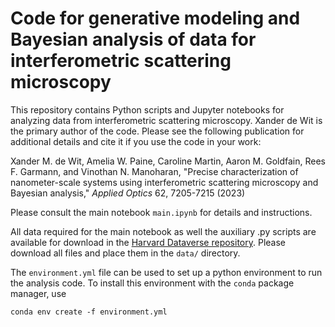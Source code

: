 # Code for generative modeling and Bayesian analysis of data for interferometric scattering microscopy

This repository contains Python scripts and Jupyter notebooks for analyzing data from interferometric scattering microscopy.  Xander de Wit is the primary author of the code.  Please see the following publication for additional details and cite it if you use the code in your work:

Xander M. de Wit, Amelia W. Paine, Caroline Martin, Aaron M. Goldfain, Rees F. Garmann, and Vinothan N. Manoharan, "Precise characterization of nanometer-scale systems using interferometric scattering microscopy and Bayesian analysis," _Applied Optics_ 62, 7205-7215 (2023) 

Please consult the main notebook `main.ipynb` for details and instructions.

All data required for the main notebook as well the auxiliary .py scripts are available for download in the [Harvard Dataverse repository](https://doi.org/10.7910/DVN/N7GJYC). Please download all files and place them in the `data/` directory.

The `environment.yml` file can be used to set up a python environment to run the analysis code.  To install this environment with the `conda` package manager, use
```
conda env create -f environment.yml
```
